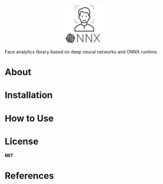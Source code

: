 <p align="center"><img width="25%" src="FaceONNX/FaceONNX.png" /></p>

Face analytics library based on deep neural networks and ONNX runtime.  
# About

# Installation

# How to Use


# License
**MIT**

# References
